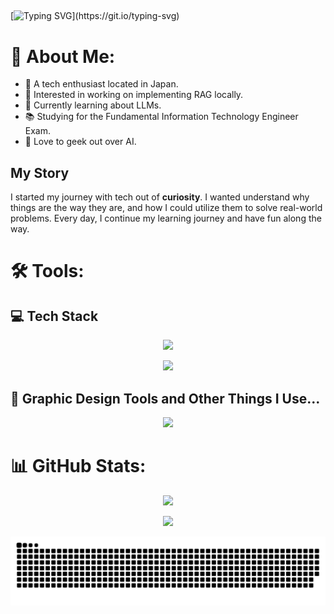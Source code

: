 ## 

<!--
**sapphirethunderbird/sapphirethunderbird** is a ✨ _special_ ✨ repository because its `README.md` (this file) appears on your GitHub profile.

Here are some ideas to get you started:

- 🔭 I’m currently working on ...
- 🌱 I’m currently learning ...
- 👯 I’m looking to collaborate on ...
- 🤔 I’m looking for help with ...
- 💬 Ask me about ...
- 📫 How to reach me: ...
- 😄 Pronouns: ...
- ⚡ Fun fact: ...
-->

[![Typing SVG](https://readme-typing-svg.demolab.com/?size=30&center=true&vCenter=true&lines=Hi+there+👋;I'm+Scarlett!)](https://git.io/typing-svg)

# 💫 About Me:
- 🌌 A tech enthusiast located in Japan.
- 🔭 Interested in working on implementing RAG locally.
- 📖 Currently learning about LLMs.
- 📚 Studying for the Fundamental Information Technology Engineer Exam.
- 💬 Love to geek out over AI.

## My Story
I started my journey with tech out of **curiosity**. I wanted understand why things are the way they are, and how I could utilize them to solve real-world problems. Every day, I continue my learning journey and have fun along the way.<br>

# 🛠️ Tools:
## 💻 Tech Stack
<p align="center">
  <a href="https://skillicons.dev">
    <img src="https://skillicons.dev/icons?i=python,linux,r,bash,docker" />
  </a>
</p>

<p align="center">
  <a href="https://github-readme-stats.vercel.app">
    <img src="https://github-readme-stats.vercel.app/api/top-langs/?username=sapphirethunderbird&theme=nightowl&hide_border=false&include_all_commits=false&count_private=false&layout=compact" />
  </a>
</p>

## 📱 Graphic Design Tools and Other Things I Use...
<p align="center">
  <a href="https://skillicons.dev">
    <img src="https://skillicons.dev/icons?i=ai,figma,md,notion,obsidian,neovim" />
  </a>
</p>

# 📊 GitHub Stats:
<p align="center">
  <a href="https://nirzak-streak-stats.vercel.app">
    <img src="https://nirzak-streak-stats.vercel.app/?user=sapphirethunderbird&theme=nightowl&hide_border=false" />
  </a>
</p>

<p align="center">
  <a href="https://github-readme-stats.vercel.app">
    <img src="https://github-readme-stats.vercel.app/api?username=sapphirethunderbird&theme=nightowl&hide_border=false&include_all_commits=false&count_private=false" />
  </a>
</p>

<!-- Proudly created with GPRM ( https://gprm.itsvg.in ) -->
<picture>
  <source media="(prefers-color-scheme: dark)" srcset="https://raw.githubusercontent.com/sapphirethunderbird/sapphirethunderbird/output/github-snake-dark.svg" />
  <source media="(prefers-color-scheme: light)" srcset="https://raw.githubusercontent.com/sapphirethunderbird/sapphirethunderbird/output/github-snake.svg" />
  <img alt="github-snake" src="https://raw.githubusercontent.com/sapphirethunderbird/sapphirethunderbird/output/github-snake.svg" />
</picture>
